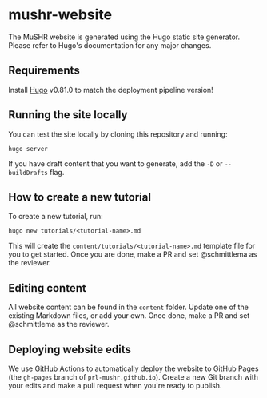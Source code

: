 # mushr-website

The MuSHR website is generated using the Hugo static site generator. Please
refer to Hugo's documentation for any major changes. 

## Requirements

Install [Hugo](https://gohugo.io/getting-started/installing/) v0.81.0 to match
the deployment pipeline version!

## Running the site locally

You can test the site locally by cloning this repository and running:

`hugo server`

If you have draft content that you want to generate,
add the `-D` or `--buildDrafts` flag.

## How to create a new tutorial 

To create a new tutorial, run:  

`hugo new tutorials/<tutorial-name>.md`  

This will create the `content/tutorials/<tutorial-name>.md` template file for
you to get started. Once you are done, make a PR and set @schmittlema as the
reviewer.

## Editing content

All website content can be found in the `content` folder. Update one of the
existing Markdown files, or add your own. Once done, make a PR and set
@schmittlema as the reviewer.

## Deploying website edits

We use [GitHub Actions](.github/workflows/pages.yaml) to automatically deploy
the website to GitHub Pages (the `gh-pages` branch of `prl-mushr.github.io`).
Create a new Git branch with your edits and make a pull request when you're
ready to publish.

